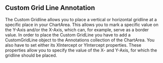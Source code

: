 ## Custom Grid Line Annotation
The Custom Gridline allows you to place a vertical or horizontal gridline at a specific place in your ChartArea. This allows you to mark a specific value on the Y-Axis and/or the X-Axis, which can, for example, serve as a border value. In order to place the Custom GridLine you have to add a CustomGridLine object to the Annotations collection of the ChartArea. You also have to set either its XIntercept or YIntercept properties. These properties allow you to specify the value of the X- and Y-Axis, for which the gridline should be placed.